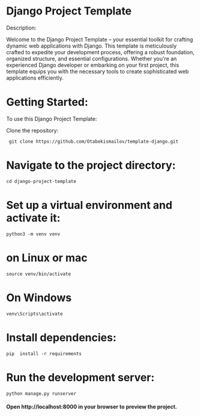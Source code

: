 # Django Project Template

Description:

Welcome to the Django Project Template – your essential toolkit for crafting dynamic web applications with Django. This
template is meticulously crafted to expedite your development process, offering a robust foundation, organized
structure, and essential configurations. Whether you're an experienced Django developer or embarking on your first
project, this template equips you with the necessary tools to create sophisticated web applications efficiently.

# Getting Started:

To use this Django Project Template:

Clone the repository:

``` git clone https://github.com/Otabekismailov/template-django.git```

# Navigate to the project directory:

```cd django-project-template```

# Set up a virtual environment and activate it:

```python3 -m venv venv```
# on Linux or mac
```source venv/bin/activate```
# On Windows 
```venv\Scripts\activate```
# Install dependencies:

```pip  install -r requirements```

# Run the development server:

```python manage.py runserver```

#### Open http://localhost:8000 in your browser to preview the project.
